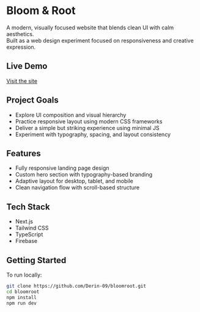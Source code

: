 # Bloom & Root

A modern, visually focused website that blends clean UI with calm aesthetics.  
Built as a web design experiment focused on responsiveness and creative expression.

## Live Demo  
[Visit the site](https://bloomroot.vercel.app/)

## Project Goals

- Explore UI composition and visual hierarchy
- Practice responsive layout using modern CSS frameworks
- Deliver a simple but striking experience using minimal JS
- Experiment with typography, spacing, and layout consistency

## Features

- Fully responsive landing page design
- Custom hero section with typography-based branding
- Adaptive layout for desktop, tablet, and mobile
- Clean navigation flow with scroll-based structure

## Tech Stack

- Next.js
- Tailwind CSS  
- TypeScript 
- Firebase 

## Getting Started

To run locally:

```bash
git clone https://github.com/Derin-09/bloomroot.git
cd bloomroot
npm install
npm run dev
